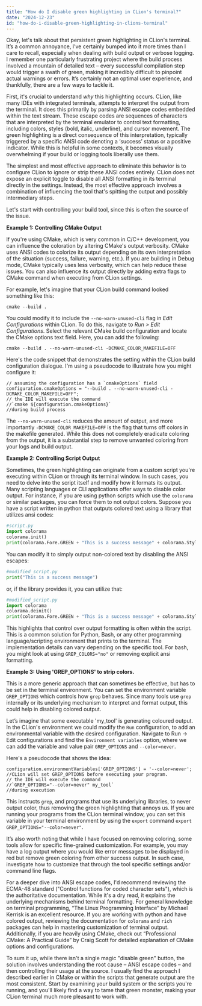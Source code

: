```yaml
---
title: "How do I disable green highlighting in CLion's terminal?"
date: "2024-12-23"
id: "how-do-i-disable-green-highlighting-in-clions-terminal"
---
```


Okay, let's talk about that persistent green highlighting in CLion's terminal. It’s a common annoyance, I’ve certainly bumped into it more times than I care to recall, especially when dealing with build output or verbose logging. I remember one particularly frustrating project where the build process involved a mountain of detailed text – every successful compilation step would trigger a swath of green, making it incredibly difficult to pinpoint actual warnings or errors. It’s certainly not an optimal user experience, and thankfully, there are a few ways to tackle it.

First, it's crucial to understand *why* this highlighting occurs. CLion, like many IDEs with integrated terminals, attempts to interpret the output from the terminal. It does this primarily by parsing ANSI escape codes embedded within the text stream. These escape codes are sequences of characters that are interpreted by the terminal emulator to control text formatting, including colors, styles (bold, italic, underline), and cursor movement. The green highlighting is a direct consequence of this interpretation, typically triggered by a specific ANSI code denoting a ‘success’ status or a positive indicator. While this is helpful in some contexts, it becomes visually overwhelming if your build or logging tools liberally use them.

The simplest and most effective approach to eliminate this behavior is to configure CLion to ignore or strip these ANSI codes entirely. CLion does not expose an explicit toggle to disable all ANSI formatting in its terminal directly in the settings. Instead, the most effective approach involves a combination of influencing the tool that's spitting the output and possibly intermediary steps.

Let's start with controlling your build tool, since this is often the source of the issue.

**Example 1: Controlling CMake Output**

If you're using CMake, which is very common in C/C++ development, you can influence the coloration by altering CMake's output verbosity. CMake uses ANSI codes to colorize its output depending on its own interpretation of the situation (success, failure, warning, etc.). If you are building in Debug mode, CMake typically uses less verbosity, which can help reduce these issues. You can also influence its output directly by adding extra flags to CMake command when executing from CLion settings.

For example, let's imagine that your CLion build command looked something like this:

```
cmake --build .
```

You could modify it to include the `--no-warn-unused-cli` flag in *Edit Configurations* within CLion. To do this, navigate to *Run > Edit Configurations*. Select the relevant CMake build configuration and locate the CMake options text field. Here, you can add the following:

```
cmake --build . --no-warn-unused-cli -DCMAKE_COLOR_MAKEFILE=OFF
```

Here's the code snippet that demonstrates the setting within the CLion build configuration dialogue. I'm using a pseudocode to illustrate how you might configure it:

```pseudocode
// assuming the configuration has a `cmakeOptions` field
configuration.cmakeOptions = "--build . --no-warn-unused-cli -DCMAKE_COLOR_MAKEFILE=OFF";
// the IDE will execute the command
//`cmake ${configuration.cmakeOptions}`
//during build process
```

The `--no-warn-unused-cli` reduces the amount of output, and more importantly `-DCMAKE_COLOR_MAKEFILE=OFF` is the flag that turns off colors in the makefile generated. While this does not completely eradicate coloring from the output, it is a substantial step to remove unwanted coloring from your logs and build output.

**Example 2: Controlling Script Output**

Sometimes, the green highlighting can originate from a custom script you're executing within CLion or through its terminal window. In such cases, you need to delve into the script itself and modify how it formats its output. Many scripting languages or CLI applications offer ways to disable color output. For instance, if you are using python scripts which use the `colorama` or similar packages, you can force them to not output colors. Suppose you have a script written in python that outputs colored text using a library that utilizes ansi codes:

```python
#script.py
import colorama
colorama.init()
print(colorama.Fore.GREEN + "This is a success message" + colorama.Style.RESET_ALL)
```

You can modify it to simply output non-colored text by disabling the ANSI escapes:

```python
#modified_script.py
print("This is a success message")
```

or, if the library provides it, you can utilize that:

```python
#modified_script.py
import colorama
colorama.deinit()
print(colorama.Fore.GREEN + "This is a success message" + colorama.Style.RESET_ALL)
```

This highlights that control over output formatting is often within the script. This is a common solution for Python, Bash, or any other programming language/scripting environment that prints to the terminal. The implementation details can vary depending on the specific tool. For bash, you might look at using `GREP_COLORS="no"` or removing explicit ansi formatting.

**Example 3: Using 'GREP_OPTIONS' to strip colors.**

This is a more generic approach that can sometimes be effective, but has to be set in the terminal environment. You can set the environment variable `GREP_OPTIONS` which controls how `grep` behaves. Since many tools use `grep` internally or its underlying mechanism to interpret and format output, this could help in disabling colored output.

Let’s imagine that some executable 'my_tool' is generating coloured output. In the CLion's environment we could modify the `Run` configuration, to add an environmental variable with the desired configuration. Navigate to Run -> Edit configurations and find the `Environment variables` option, where we can add the variable and value pair `GREP_OPTIONS` and `--color=never`.

Here's a pseudocode that shows the idea:
```pseudocode
configuration.environmentVariables['GREP_OPTIONS'] = '--color=never';
//CLion will set GREP_OPTIONS before executing your program.
// the IDE will execute the command
//`GREP_OPTIONS="--color=never" my_tool`
//during execution
```

This instructs `grep`, and programs that use its underlying libraries, to never output color, thus removing the green highlighting that annoys us. If you are running your programs from the CLion terminal window, you can set this variable in your terminal environment by using the `export` command `export GREP_OPTIONS="--color=never"`.

It’s also worth noting that while I have focused on removing coloring, some tools allow for specific fine-grained customization. For example, you may have a log output where you would like error messages to be displayed in red but remove green coloring from other success output. In such case, investigate how to customize that through the tool specific settings and/or command line flags.

For a deeper dive into ANSI escape codes, I'd recommend reviewing the ECMA-48 standard ("Control functions for coded character sets"), which is the authoritative documentation. While it's a dry read, it explains the underlying mechanisms behind terminal formatting. For general knowledge on terminal programming, “The Linux Programming Interface” by Michael Kerrisk is an excellent resource. If you are working with python and have colored output, reviewing the documentation for `colorama` and `rich` packages can help in mastering customization of terminal output. Additionally, if you are heavily using CMake, check out “Professional CMake: A Practical Guide” by Craig Scott for detailed explanation of CMake options and configurations.

To sum it up, while there isn't a single magic "disable green" button, the solution involves understanding the root cause – ANSI escape codes – and then controlling their usage at the source. I usually find the approach I described earlier in CMake or within the scripts that generate output are the most consistent. Start by examining your build system or the scripts you're running, and you'll likely find a way to tame that green monster, making your CLion terminal much more pleasant to work with.
